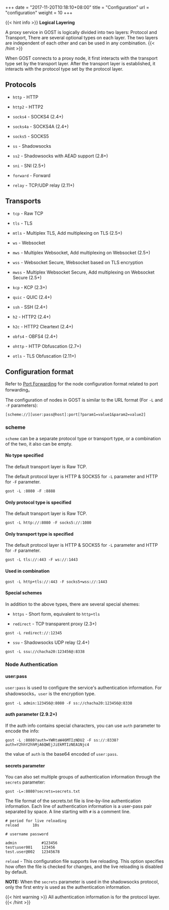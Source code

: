 +++
date = "2017-11-20T10:18:10+08:00"
title = "Configuration"
url = "configuration"
weight = 10
+++

{{< hint info >}}
**Logical Layering**

A proxy service in GOST is logically divided into two layers: Protocol and Transport, There are several optional types on each layer. The two layers are independent of each other and can be used in any combination.
{{< /hint >}}

When GOST connects to a proxy node, it first interacts with the transport type set by the transport layer. After the transport layer is established, it interacts with the protocol type set by the protocol layer.

## Protocols

* `http` - HTTP

* `http2` - HTTP2

* `socks4` - SOCKS4 (2.4+)

* `socks4a` - SOCKS4A (2.4+)

* `socks5` - SOCKS5

* `ss` - Shadowsocks

* `ss2` - Shadowsocks with AEAD support (2.8+)

* `sni` - SNI (2.5+)

* `forward` - Forward

* `relay` - TCP/UDP relay (2.11+)

## Transports

* `tcp` - Raw TCP

* `tls` - TLS

* `mtls` - Multiplex TLS, Add multiplexing on TLS (2.5+)

* `ws` - Websocket

* `mws` - Multiplex Websocket, Add multiplexing on Websocket (2.5+)

* `wss` - Websocket Secure, Websocket based on TLS encryption

* `mwss` - Multiplex Websocket Secure, Add multiplexing on Websocket Secure (2.5+)

* `kcp` - KCP (2.3+)

* `quic` - QUIC (2.4+)

* `ssh` - SSH (2.4+)

* `h2` - HTTP2 (2.4+)

* `h2c` - HTTP2 Cleartext (2.4+)

* `obfs4` - OBFS4 (2.4+)

* `ohttp` - HTTP Obfuscation (2.7+)

* `otls` - TLS Obfuscation (2.11+)

## Configuration format

Refer to [Port Forwarding](../port-forwarding/) for the node configuration format related to port forwarding。

The configuration of nodes in GOST is similar to the URL format (For `-L` and `-F` parameters):

```
[scheme://][user:pass@host]:port[?param1=value1&param2=value2]
```


### **scheme** 

`scheme` can be a separate protocol type or transport type, or a combination of the two, it also can be empty.

#### No type specified

The default transport layer is Raw TCP.

The default protocol layer is HTTP & SOCKS5 for `-L` parameter and HTTP for `-F` parameter.

```
gost -L :8080 -F :8888
```

#### Only protocol type is specified

The default transport layer is Raw TCP.

```
gost -L http://:8080 -F socks5://:1080
```

#### Only transport type is specified

The default protocol layer is HTTP & SOCKS5 for `-L` parameter and HTTP for `-F` parameter.

```
gost -L tls://:443 -F ws://:1443
```

#### Used in combination

```
gost -L http+tls://:443 -F socks5+wss://:1443
```

#### Special schemes

In addition to the above types, there are several special shemes:

* `https` - Short form, equivalent to `http+tls`

* `redirect` - TCP transparent proxy (2.3+)

 ```
 gost -L redirect://:12345
 ```

* `ssu` - Shadowsocks UDP relay (2.4+)

```
gost -L ssu://chacha20:123456@:8338
```

### **Node Authentication**

#### user:pass

`user:pass` is used to configure the service's authentication information. For shadowsocks，`user` is the encryption type.

```
gost -L admin:123456@:8080 -F ss://chacha20:123456@:8338
```

#### auth parameter (2.9.2+)

If the auth info contains special characters, you can use `auth` parameter to encode the info:

```
gost -L :8080?auth=YWRtaW46MTIzNDU2 -F ss://:8338?auth=Y2hhY2hhMjA6QWEjJiEkMTIzNEA1Njc4
```
the value of `auth` is the base64 encoded of `user:pass`.


#### secrets parameter

You can also set multiple groups of authentication information through the `secrets` parameter:

```
gost -L=:8080?secrets=secrets.txt
```

The file format of the secrets.txt file is line-by-line authentication information. Each line of authentication information is a user-pass pair separated by space. A line starting with `#` is a comment line.

```
# period for live reloading
reload      10s

# username password

admin           #123456
test\user001    123456
test.user@002   12345678
```

`reload` - This configuration file supports live reloading. This option specifies how often the file is checked for changes, and the live reloading is disabled by default.

**NOTE:** When the `secrets` parameter is used in the shadowsocks protocol, only the first entry is used as the authentication information.

{{< hint warning >}}
All authentication information is for the protocol layer.
{{< /hint >}}
